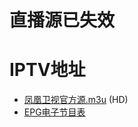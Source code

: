 # 直播源已失效

# IPTV地址
- [凤凰卫视官方源.m3u](https://raw.githubusercontent.com/YipSzeho/PHTV/master/live.m3u) (HD)
- [EPG电子节目表](http://epg.51zmt.top:8000/gat.xml)

